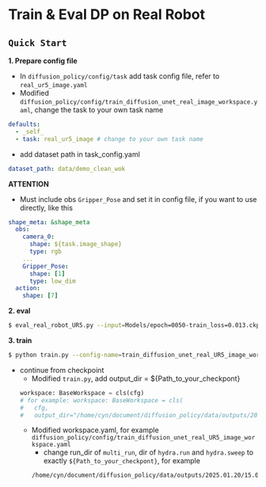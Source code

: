 # Train & Eval DP on Real Robot

## `Quick Start`
**1. Prepare config file**
- In `diffusion_policy/config/task` add task config file, refer to `real_ur5_image.yaml`
- Modified `diffusion_policy/config/train_diffusion_unet_real_image_workspace.yaml`, change the task to your own task name

``` yaml
defaults:
  - _self_
  - task: real_ur5_image # change to your own task name
```

- add dataset path in task_config.yaml
```yaml
dataset_path: data/demo_clean_wok
```

**ATTENTION**
- Must include obs `Gripper_Pose` and set it in config file, if you want to use directly, like this

``` yaml
shape_meta: &shape_meta
  obs:
    camera_0:
      shape: ${task.image_shape}
      type: rgb
    ...
    Gripper_Pose:
      shape: [1]
      type: low_dim
  action: 
    shape: [7]
```

**2. eval**
```bash
$ eval_real_robot_UR5.py --input=Models/epoch=0050-train_loss=0.013.ckpt --output=record -ri=172.16.11.101
```

**3. train**
``` bash
$ python train.py --config-name=train_diffusion_unet_real_UR5_image_workspace
```

- continue from checkpoint
  - Modified `train.py`, add output_dir = ${Path_to_your_checkpont}
  ```Python
  workspace: BaseWorkspace = cls(cfg)
  # for example: workspace: BaseWorkspace = cls(
  #   cfg, 
  #   output_dir="/home/cyn/document/diffusion_policy/data/outputs/2025.01.20/15.02.15_train_diffusion_unet_image_real_ur5_image")
  ```
  - Modified workspace.yaml, for example `diffusion_policy/config/train_diffusion_unet_real_UR5_image_workspace.yaml`
    - change run_dir of `multi_run`, dir of  `hydra.run` and `hydra.sweep` to exactly `${Path_to_your_checkpont}`, for example 
    ```
    /home/cyn/document/diffusion_policy/data/outputs/2025.01.20/15.02.15_train_diffusion_unet_image_real_ur5_image
    ```